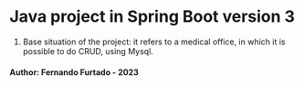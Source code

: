 # Java project in Spring Boot version 3

1. Base situation of the project: it refers to a medical office,
in which it is possible to do CRUD, using Mysql.


#### Author: Fernando Furtado - 2023